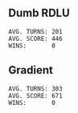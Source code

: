 ## Dumb RDLU

    AVG. TURNS: 201
    AVG. SCORE: 446
    WINS:       0

## Gradient

    AVG. TURNS: 303
    AVG. SCORE: 671
    WINS:       0
